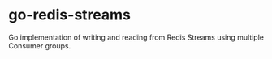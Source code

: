 # go-redis-streams
Go implementation of writing and reading from Redis Streams using multiple Consumer groups. 

